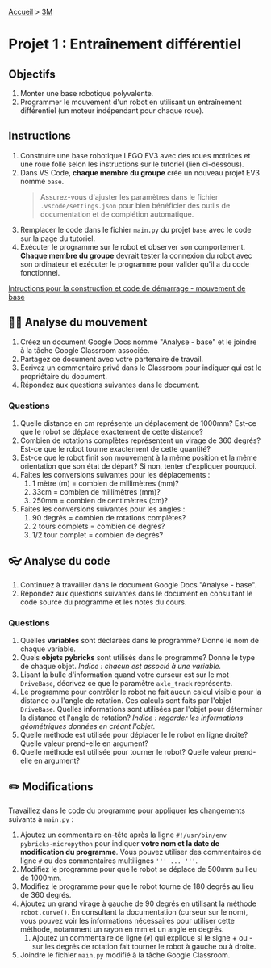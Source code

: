 [Accueil](./index.md) > [3M](./accueil3M.md#projet-7--mouvement-avec-mission)

# Projet 1 : Entraînement différentiel

## Objectifs

1. Monter une base robotique polyvalente.
1. Programmer le mouvement d'un robot en utilisant un entraînement différentiel (un moteur indépendant pour chaque roue).

## Instructions

1. Construire une base robotique LEGO EV3 avec des roues motrices et une roue folle selon les instructions sur le tutoriel (lien ci-dessous).
1. Dans VS Code, **chaque membre du groupe** crée un nouveau projet EV3 nommé `base`.
    > Assurez-vous d'ajuster les paramètres dans le fichier `.vscode/settings.json` pour bien bénéficier des outils de documentation et de complétion automatique.
1. Remplacer le code dans le fichier `main.py` du projet `base` avec le code sur la page du tutoriel.
1. Exécuter le programme sur le robot et observer son comportement. **Chaque membre du groupe** devrait tester la connexion du robot avec son ordinateur et exécuter le programme pour valider qu'il a du code fonctionnel.

<a href="https://pybricks.com/ev3-micropython/examples/robot_educator_basic.html" target="_blank">Intructions pour la construction et code de démarrage - mouvement de base</a>

## 🤸‍♀️ Analyse du mouvement

1. Créez un document Google Docs nommé "Analyse - base" et le joindre à la tâche Google Classroom associée.
1. Partagez ce document avec votre partenaire de travail.
1. Écrivez un commentaire privé dans le Classroom pour indiquer qui est le propriétaire du document.
1. Répondez aux questions suivantes dans le document.

### Questions

1. Quelle distance en cm représente un déplacement de 1000mm? Est-ce que le robot se déplace exactement de cette distance?
1. Combien de rotations complètes représentent un virage de 360 degrés? Est-ce que le robot tourne exactement de cette quantité?
1. Est-ce que le robot finit son mouvement à la même position et la même orientation que son état de départ? Si non, tenter d'expliquer pourquoi.
1. Faites les conversions suivantes pour les déplacements :
    1. 1 mètre (m) = combien de millimètres (mm)?
    1. 33cm = combien de millimètres (mm)?
    1. 250mm = combien de centimètres (cm)?
1. Faites les conversions suivantes pour les angles :
    1. 90 degrés = combien de rotations complètes?
    1. 2 tours complets = combien de degrés?
    1. 1/2 tour complet = combien de degrés?

## 👓 Analyse du code

1. Continuez à travailler dans le document Google Docs "Analyse - base".
1. Répondez aux questions suivantes dans le document en consultant le code source du programme et les notes du cours.

### Questions

1. Quelles **variables** sont déclarées dans le programme? Donne le nom de chaque variable.
1. Quels **objets pybricks** sont utilisés dans le programme? Donne le type de chaque objet. _Indice : chacun est associé à une variable._
1. Lisant la bulle d'information quand votre curseur est sur le mot `DriveBase`, décrivez ce que le paramètre `axle_track` représente.
1. Le programme pour contrôler le robot ne fait aucun calcul visible pour la distance ou l'angle de rotation. Ces calculs sont faits par l'objet `DriveBase`. Quelles informations sont utilisées par l'objet pour déterminer la distance et l'angle de rotation? _Indice : regarder les informations géométriques données en créant l'objet._
1. Quelle méthode est utilisée pour déplacer le le robot en ligne droite? Quelle valeur prend-elle en argument?
1. Quelle méthode est utilisée pour tourner le robot? Quelle valeur prend-elle en argument?

## ✏️ Modifications

Travaillez dans le code du programme pour appliquer les changements suivants à `main.py` :

1. Ajoutez un commentaire en-tête après la ligne `#!/usr/bin/env pybricks-micropython` pour indiquer **votre nom et la date de modification du programme**. Vous pouvez utiliser des commentaires de ligne `#` ou des commentaires multilignes `''' ... '''`.
1. Modifiez le programme pour que le robot se déplace de 500mm au lieu de 1000mm.
1. Modifiez le programme pour que le robot tourne de 180 degrés au lieu de 360 degrés.
1. Ajoutez un grand virage à gauche de 90 degrés en utilisant la méthode `robot.curve()`. En consultant la documentation (curseur sur le nom), vous pouvez voir les informations nécessaires pour utiliser cette méthode, notamment un rayon en mm et un angle en degrés.
    1. Ajoutez un commentaire de ligne (`#`) qui explique si le signe + ou - sur les degrés de rotation fait tourner le robot à gauche ou à droite.
1. Joindre le fichier `main.py` modifié à la tâche Google Classroom.
